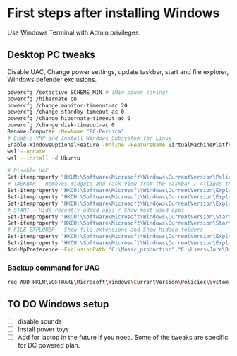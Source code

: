 # First steps after installing Windows

Use Windows Terminal with Admin privileges.

## Desktop PC tweaks

Disable UAC, Change power settings, update taskbar, start and file explorer, Windows defender exclusions.

```bash
powercfg /setactive SCHEME_MIN # (Min power saving)
powercfg /hibernate on
powercfg /change monitor-timeout-ac 20
powercfg /change standby-timeout-ac 0
powercfg /change hibernate-timeout-ac 0
powercfg /change disk-timeout-ac 0
Rename-Computer -NewName "PC-Pernica"
# Enable VMP and Install Windows Subsystem for Linux
Enable-WindowsOptionalFeature -Online -FeatureName VirtualMachinePlatform -all
wsl --update
wsl --install -d Ubuntu

# Disable UAC
Set-itemproperty "HKLM:\Software\Microsoft\Windows\CurrentVersion\Policies\System" -Name "EnableLUA" -Value "0" -Type DWord
# TASKBAR - Removes Widgets and Task View from the Taskbar / Alligns the taskbar to the left
Set-itemproperty "HKCU:\Software\Microsoft\Windows\CurrentVersion\Explorer\Advanced" -Name "TaskbarDa" -Value "0" -Type DWord
Set-itemproperty "HKCU:\Software\Microsoft\Windows\CurrentVersion\Explorer\Advanced" -Name "ShowTaskViewButton" -Value "0" -Type DWord
Set-itemproperty "HKCU:\Software\Microsoft\Windows\CurrentVersion\Explorer\Advanced" -Name "TaskbarAl" -Value "0" -Type DWord
# START - Hide recently added apps / Show most used apps
Set-itemproperty "HKCU:\Software\Microsoft\Windows\CurrentVersion\Start" -Name "ShowRecentList" -Value "0" -Type DWord
Set-itemproperty "HKCU:\Software\Microsoft\Windows\CurrentVersion\Start" -Name "ShowFrequentList" -Value "1" -Type DWord
# FILE EXPLORER - Show file extensions and Show hidden folders
Set-itemproperty "HKCU:\Software\Microsoft\Windows\CurrentVersion\Explorer\Advanced" -Name "HideFileExt" -Value "0" -Type DWord
Set-itemproperty "HKCU:\Software\Microsoft\Windows\CurrentVersion\Explorer\Advanced" -Name "Hidden" -Value "1" -Type DWord
Add-MpPreference -ExclusionPath "C:\Music_production","C:\Users\Jure\Downloads","C:\Windows","D:\","E:\","F:\","H:\","I:\"

```

### Backup command for UAC

```bash
reg ADD HKLM\SOFTWARE\Microsoft\Windows\CurrentVersion\Policies\System /v EnableLUA /t REG_DWORD /d 0 /f
```



## TO DO Windows setup ##
- [ ] disable sounds
- [ ] Install power toys
- [ ] Add for laptop in the future if you need. Some of the tweaks are specific for DC powered plan. 
